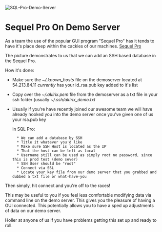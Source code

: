 ![SQL-Pro-Demo-Server](https://raw.githubusercontent.com/Akirix/dev-getting-started/master/assets/img/sqlprodemoserver.png)
# Sequel Pro On Demo Server

As a team the use of the popular GUI program "Sequel Pro" has it tends to have it's place deep within the cackles of our machines.
[Sequel Pro](https://www.sequelpro.com/)

The picture demonstrates to us that we can add an SSH based database in the Sequel Pro.

How it's done:

* Make sure the _~/.known_hosts_ file on the demoserver located at 54.213.84.11 _currently_ has your id_rsa.pub key added to it's list
* Copy over the _~/.akirix.pem_ file from the demoserver as a txt file in your ssh folder (usually _~/.ssh/akirix_demo.txt_
* Usually if you're have recently joined our awesome team we will have already hooked you into the demo server once you've given one of us your rsa.pub key

  In SQL Pro:

        * We can add a database by SSH
        * Title it whatever you'd like
        * Make sure SSH Host is located as the IP
        * That the host can be left as local
        * Username still can be used as simply root no password, since this is prod test (demo sever)
        * SSH User should be "root"
        * Connect via SSL
        * Locate your key file from our demo server that you grabbed and dubbed a txt file or what-have-you

Then simply, hit connect and you're off to the races!

This may be useful to you if you feel less comfortable modifying data via command line on the demo server.
This gives you the pleasure of having a GUI connected.
This potentially allows you to have a sped up adjustments of data on our demo server.

Holler at anyone of us if you have problems getting this set up and ready to roll.
